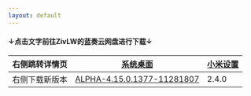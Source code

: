 ```yaml
---
layout: default
---
```


#### ↓点击文字前往ZivLW的蓝奏云网盘进行下载↓  

| 右侧跳转详情页 | [系统桌面](https://miui-daily.github.io/MiuiHome) | [小米设置](https://github.com/MIUI-daily/MiSettings/releases) |  
| ------------ | ---------- | ---------- |   
| 右侧下载新版本 | [ALPHA-4.15.0.1377-11281807](https://www.lanzous.com/tp/i7nrn8d) | 2.4.0 |   
